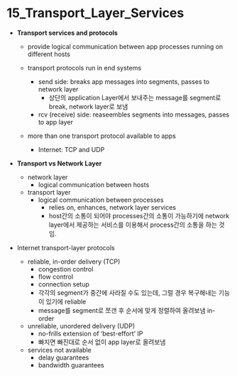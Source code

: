 # 15_Transport_Layer_Services

- **Transport services and protocols**
    - provide logical communication between app processes running on different hosts
    - transport protocols run in end systems
        - send side: breaks app messages into segments, passes to network layer
            - 상단의 application Layer에서 보내주는 message를 segment로 break, network layer로 보냄
        - rcv (receive) side: reaseembles segments into messages, passes to app layer
        
        
    - more than one transport protocol available to apps
        - Internet: TCP and UDP

- **Transport vs Network Layer**
    - network layer
        - logical communication between hosts
    - transport layer
        - logical communication between processes
            - relies on, enhances, network layer services
            - host간의 소통이 되어야 processes간의 소통이 가능하기에 network layer에서 제공하는 서비스를 이용해서 process간의 소통을 하는 것임.
            
            
- Internet transport-layer protocols
    - reliable, in-order delivery (TCP)
        - congestion control
        - flow control
        - connection setup
        - 각각의 segment가 중간에 사라질 수도 있는데, 그럴 경우 복구해내는 기능이 있기에 reliable
        - message를 segment로 쪼갠 후 순서에 맞게 정렬하여 올려보냄 in-order
    - unreliable, unordered delivery (UDP)
        - no-frills extension of ‘best-effort’ IP
        - 빠지면 빠진대로 순서 없이 app layer로 올려보냄
    - services not available
        - delay guarantees
        - bandwidth guarantees

